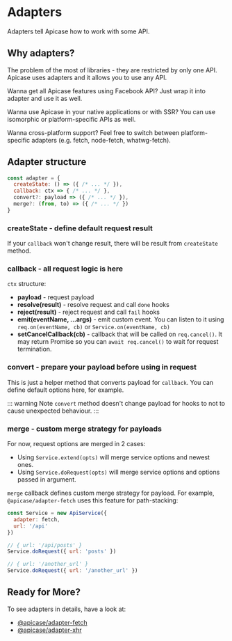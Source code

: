 # Adapters

Adapters tell Apicase how to work with some API.

## Why adapters?

The problem of the most of libraries - they are restricted by only one API. Apicase uses adapters and it allows you to use any API.

Wanna get all Apicase features using Facebook API? Just wrap it into adapter and use it as well.

Wanna use Apicase in your native applications or with SSR? You can use isomorphic or platform-specific APIs as well.

Wanna cross-platform support? Feel free to switch between platform-specific adapters \(e.g. fetch, node-fetch, whatwg-fetch\).

## Adapter structure

```javascript
const adapter = {
  createState: () => ({ /* ... */ }),
  callback: ctx => { /* ... */ },
  convert?: payload => ({ /* ... */ }),
  merge?: (from, to) => ({ /* ... */ })
}
```

### createState - define default request result

If your `callback` won't change result, there will be result from `createState` method.

### callback - all request logic is here

`ctx` structure:

* **payload** - request payload
* **resolve\(result\)** - resolve request and call `done` hooks
* **reject\(result\)** - reject request and call `fail` hooks
* **emit\(eventName, ...args\)** - emit custom event. You can listen to it using `req.on(eventName, cb)` or `Service.on(eventName, cb)`
* **setCancelCallback\(cb\)** - callback that will be called on `req.cancel()`. It may return Promise so you can `await req.cancel()` to wait for request termination.

### convert - prepare your payload before using in request

This is just a helper method that converts payload for `callback`.  You can define default options here, for example.

::: warning Note
`convert` method doesn't change payload for hooks to not to cause unexpected behaviour.
:::

### merge - custom merge strategy for payloads

For now, request options are merged in 2 cases:

* Using `Service.extend(opts)` will merge service options and newest ones.
* Using `Service.doRequest(opts)` will merge service options and options passed in argument.

`merge` callback defines custom merge strategy for payload. For example, `@apicase/adapter-fetch` uses this feature for path-stacking:

```javascript
const Service = new ApiService({
  adapter: fetch,
  url: '/api'
})

// { url: '/api/posts' }
Service.doRequest({ url: 'posts' })

// { url: '/another_url' }
Service.doRequest({ url: '/another_url' })
```

## Ready for More?

To see adapters in details, have a look at:

* [@apicase/adapter-fetch](/adapters/fetch.html)
* [@apicase/adapter-xhr](/adapters/xmlhttprequest.html)
